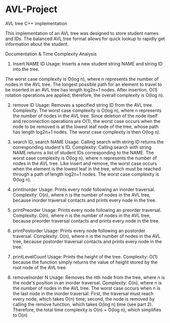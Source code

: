 # AVL-Project
AVL tree C++ implementation

This implementation of an AVL tree was designed to store student names and IDs. 
The balanced AVL tree format allows for quick lookup to rapidly get information about the student.

Documentation & Time Complexity Analysis

1. Insert NAME ID
Usage:
Inserts a new student string NAME and string ID into the tree.

The worst case complexity is O(log n), where n represents the number of nodes in the
AVL tree. The longest possible path for an element to travel to be inserted in an AVL tree
has length log2n+1 nodes. After insertion, O(1) rotation operations are applied; therefore,
the overall complexity is O(log n).

2. remove ID
Usage:
Removes a specified string ID from the AVL tree.
Complexity:
The worst case complexity is O(log n), where n represents the number of nodes in the
AVL tree. Since deletion of the node itself and reconnection operations are O(1), the
worst case occurs when the node to be removed is at the lowest leaf node of the tree,
whose path has length log2n+1 nodes. The worst case complexity is then O(log n).

3. search ID, search NAME
Usage:
Calling search with string ID returns the corresponding student's ID.
Complexity:
Calling search with string NAME returns a list of student IDs corresponding to the NAME.
The worst case complexity is O(log n), where n represents the number of nodes in the
AVL tree. Like insert and remove, the worst case occurs when the element is the lowest
leaf in the tree, which must be reached through a path of length log2n+1 nodes. The
worst case complexity is O(log n).

4. printInorder
Usage:
Prints every node following an inorder traversal.
Complexity:
O(n), where n is the number of nodes in the AVL tree, because inorder traversal contacts
and prints every node in the tree.

5. printPreorder
Usage:
Prints every node following an preorder traversal.
Complexity:
O(n), where n is the number of nodes in the AVL tree, because preorder traversal
contacts and prints every node in the tree.

6. printPostorder
Usage:
Prints every node following an postorder traversal.
Complexity:
O(n), where n is the number of nodes in the AVL tree, because postorder traversal
contacts and prints every node in the tree.

7. printLevelCount
Usage:
Prints the height of the tree.
Complexity:
O(1) because the function simply returns the value of height stored by the root node of
the AVL tree.

8. removeInorder N
Usage:
Removes the nth node from the tree, where n is the node's position in an inorder traversal.
Complexity:
O(n), where n is the number of nodes in the AVL tree. The worst case occurs when n is
the last node in the inorder traversal. First, the traversal must reach every node, which
takes O(n) time; second, the node is removed by calling the remove function, which
takes O(log n) time (see part 2). Therefore, the total time complexity is O(n) + O(log n),
which simplifies to O(n)
